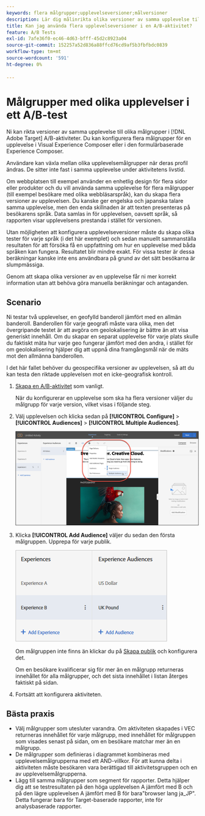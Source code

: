 ```yaml
---
keywords: flera målgrupper;upplevelseversioner;målversioner
description: Lär dig målinrikta olika versioner av samma upplevelse till olika målgrupper i Adobe [!DNL Target] A/B-aktiviteter.
title: Kan jag använda flera upplevelseversioner i en A/B-aktivitet?
feature: A/B Tests
exl-id: 7afe36f0-ec46-4d63-bfff-45d2c8923a04
source-git-commit: 152257a52d836a88ffcd76cd9af5b3fbfbdc0839
workflow-type: tm+mt
source-wordcount: '591'
ht-degree: 0%

---
```


# Målgrupper med olika upplevelser i ett A/B-test

Ni kan rikta versioner av samma upplevelse till olika målgrupper i [!DNL Adobe Target] A/B-aktiviteter. Du kan konfigurera flera målgrupper för en upplevelse i Visual Experience Composer eller i den formulärbaserade Experience Composer.

Användare kan växla mellan olika upplevelsemålgrupper när deras profil ändras. De sitter inte fast i samma upplevelse under aktivitetens livstid.

Om webbplatsen till exempel använder en enhetlig design för flera sidor eller produkter och du vill använda samma upplevelse för flera målgrupper (till exempel besökare med olika webbläsarspråk), kan du skapa flera versioner av upplevelsen. Du kanske ger engelska och japanska talare samma upplevelse, men den enda skillnaden är att texten presenteras på besökarens språk. Data samlas in för upplevelsen, oavsett språk, så rapporten visar upplevelsens prestanda i stället för versionen.

Utan möjligheten att konfigurera upplevelseversioner måste du skapa olika tester för varje språk (i det här exemplet) och sedan manuellt sammanställa resultaten för att försöka få en uppfattning om hur en upplevelse med båda språken kan fungera. Resultatet blir mindre exakt. För vissa tester är dessa beräkningar kanske inte ens användbara på grund av det sätt besökarna är slumpmässiga.

Genom att skapa olika versioner av en upplevelse får ni mer korrekt information utan att behöva göra manuella beräkningar och antaganden.

## Scenario

Ni testar två upplevelser, en geofylld banderoll jämfört med en allmän banderoll. Banderollen för varje geografi måste vara olika, men det övergripande testet är att avgöra om geolokalisering är bättre än att visa generiskt innehåll. Om du skapar en separat upplevelse för varje plats skulle du faktiskt mäta hur varje geo fungerar jämfört med den andra, i stället för om geolokalisering hjälper dig att uppnå dina framgångsmål när de mäts mot den allmänna banderollen.

I det här fallet behöver du geospecifika versioner av upplevelsen, så att du kan testa den riktade upplevelsen mot en icke-geografisk kontroll.

1. [Skapa en A/B-aktivitet](/help/main/c-activities/t-test-ab/t-test-create-ab/test-create-ab.md) som vanligt.

   När du konfigurerar en upplevelse som ska ha flera versioner väljer du målgrupp för varje version, vilket visas i följande steg.

1. Välj upplevelsen och klicka sedan på **[!UICONTROL Configure]** > **[!UICONTROL Audiences]** > **[!UICONTROL Multiple Audiences]**.

   ![Flera publiker, alternativ](/help/main/c-activities/t-test-ab/t-test-create-ab/assets/multiple-audiences-new.png)

1. Klicka **[!UICONTROL Add Audience]** väljer du sedan den första målgruppen. Upprepa för varje publik.

   ![](assets/exp-versions.png)

   Om målgruppen inte finns än klickar du på [Skapa publik](/help/main/c-target/c-audiences/create-audience.md#task_E18BD77A9A8F4ED0AC50569F94556558) och konfigurera det.

   Om en besökare kvalificerar sig för mer än en målgrupp returneras innehållet för alla målgrupper, och det sista innehållet i listan återges faktiskt på sidan.

1. Fortsätt att konfigurera aktiviteten.

## Bästa praxis

* Välj målgrupper som utesluter varandra. Om aktiviteten skapades i VEC returneras innehållet för varje målgrupp, med innehållet för målgruppen som visades senast på sidan, om en besökare matchar mer än en målgrupp.
* De målgrupper som definieras i diagrammet kombineras med upplevelsemålgrupperna med ett AND-villkor. För att kunna delta i aktiviteten måste besökaren vara berättigad till aktivitetsgruppen och en av upplevelsemålgrupperna.
* Lägg till samma målgrupper som segment för rapporter. Detta hjälper dig att se testresultaten på den höga upplevelsen A jämfört med B och på den lägre upplevelsen A jämfört med B för bara&quot;browser lang ja_JP&quot;. Detta fungerar bara för Target-baserade rapporter, inte för analysbaserade rapporter.
